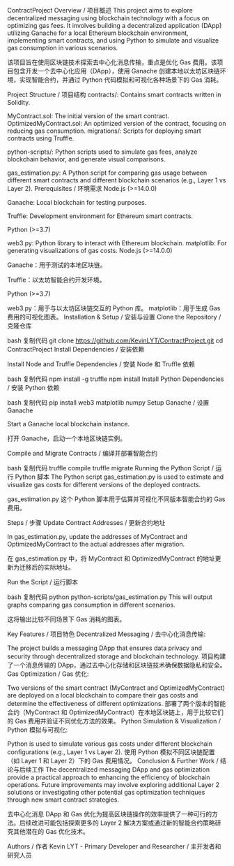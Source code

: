 ContractProject
Overview / 项目概述
This project aims to explore decentralized messaging using blockchain technology with a focus on optimizing gas fees. It involves building a decentralized application (DApp) utilizing Ganache for a local Ethereum blockchain environment, implementing smart contracts, and using Python to simulate and visualize gas consumption in various scenarios.

该项目旨在使用区块链技术探索去中心化消息传输，重点是优化 Gas 费用。该项目包含开发一个去中心化应用（DApp），使用 Ganache 创建本地以太坊区块链环境，实现智能合约，并通过 Python 代码模拟和可视化各种场景下的 Gas 消耗。

Project Structure / 项目结构
contracts/: Contains smart contracts written in Solidity.

MyContract.sol: The initial version of the smart contract.
OptimizedMyContract.sol: An optimized version of the contract, focusing on reducing gas consumption.
migrations/: Scripts for deploying smart contracts using Truffle.

python-scripts/: Python scripts used to simulate gas fees, analyze blockchain behavior, and generate visual comparisons.

gas_estimation.py: A Python script for comparing gas usage between different smart contracts and different blockchain scenarios (e.g., Layer 1 vs Layer 2).
Prerequisites / 环境需求
Node.js (>=14.0.0)

Ganache: Local blockchain for testing purposes.

Truffle: Development environment for Ethereum smart contracts.

Python (>=3.7)

web3.py: Python library to interact with Ethereum blockchain.
matplotlib: For generating visualizations of gas costs.
Node.js (>=14.0.0)

Ganache：用于测试的本地区块链。

Truffle：以太坊智能合约开发环境。

Python (>=3.7)

web3.py：用于与以太坊区块链交互的 Python 库。
matplotlib：用于生成 Gas 费用的可视化图表。
Installation & Setup / 安装与设置
Clone the Repository / 克隆仓库

bash
复制代码
git clone https://github.com/KevinLYT/ContractProject.git
cd ContractProject
Install Dependencies / 安装依赖

Install Node and Truffle Dependencies / 安装 Node 和 Truffle 依赖

bash
复制代码
npm install -g truffle
npm install
Install Python Dependencies / 安装 Python 依赖

bash
复制代码
pip install web3 matplotlib numpy
Setup Ganache / 设置 Ganache

Start a Ganache local blockchain instance.

打开 Ganache，启动一个本地区块链实例。

Compile and Migrate Contracts / 编译并部署智能合约

bash
复制代码
truffle compile
truffle migrate
Running the Python Script / 运行 Python 脚本
The Python script gas_estimation.py is used to estimate and visualize gas costs for different versions of the deployed contracts.

gas_estimation.py 这个 Python 脚本用于估算并可视化不同版本智能合约的 Gas 费用。

Steps / 步骤
Update Contract Addresses / 更新合约地址

In gas_estimation.py, update the addresses of MyContract and OptimizedMyContract to the actual addresses after migration.

在 gas_estimation.py 中，将 MyContract 和 OptimizedMyContract 的地址更新为迁移后的实际地址。

Run the Script / 运行脚本

bash
复制代码
python python-scripts/gas_estimation.py
This will output graphs comparing gas consumption in different scenarios.

这将输出比较不同场景下 Gas 消耗的图表。

Key Features / 项目特色
Decentralized Messaging / 去中心化消息传输:

The project builds a messaging DApp that ensures data privacy and security through decentralized storage and blockchain technology.
项目构建了一个消息传输的 DApp，通过去中心化存储和区块链技术确保数据隐私和安全。
Gas Optimization / Gas 优化:

Two versions of the smart contract (MyContract and OptimizedMyContract) are deployed on a local blockchain to compare their gas costs and determine the effectiveness of different optimizations.
部署了两个版本的智能合约（MyContract 和 OptimizedMyContract）在本地区块链上，用于比较它们的 Gas 费用并验证不同优化方法的效果。
Python Simulation & Visualization / Python 模拟与可视化:

Python is used to simulate various gas costs under different blockchain configurations (e.g., Layer 1 vs Layer 2).
使用 Python 模拟不同区块链配置（如 Layer 1 和 Layer 2）下的 Gas 费用情况。
Conclusion & Further Work / 结论与后续工作
The decentralized messaging DApp and gas optimization provide a practical approach to enhancing the efficiency of blockchain operations. Future improvements may involve exploring additional Layer 2 solutions or investigating other potential gas optimization techniques through new smart contract strategies.

去中心化消息 DApp 和 Gas 优化为提高区块链操作的效率提供了一种可行的方法。后续改进可能包括探索更多的 Layer 2 解决方案或通过新的智能合约策略研究其他潜在的 Gas 优化技术。

Authors / 作者
Kevin LYT - Primary Developer and Researcher / 主开发者和研究人员
